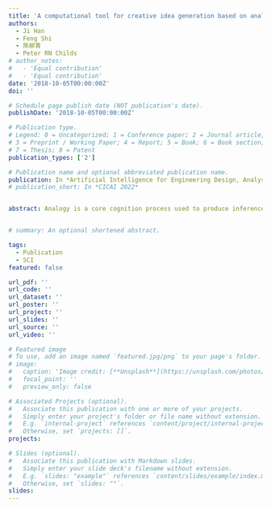 ```yaml
---
title: 'A computational tool for creative idea generation based on analogical reasoning and ontology'
authors:
  - Ji Han
  - Feng Shi
  - 陈柳青
  - Peter RN Childs
# author_notes:
#   - 'Equal contribution'
#   - 'Equal contribution'
date: '2018-10-05T00:00:00Z'
doi: ''

# Schedule page publish date (NOT publication's date).
publishDate: '2018-10-05T00:00:00Z'

# Publication type.
# Legend: 0 = Uncategorized; 1 = Conference paper; 2 = Journal article;
# 3 = Preprint / Working Paper; 4 = Report; 5 = Book; 6 = Book section;
# 7 = Thesis; 8 = Patent
publication_types: ['2']

# Publication name and optional abbreviated publication name.
publication: In *Artificial Intelligence for Engineering Design, Analysis and Manufacturing*
# publication_short: In *CICAI 2022*


abstract: Analogy is a core cognition process used to produce inferences as well as new ideas using previous knowledge and experience. Ontology is a formal representation of a set of domain concepts and their relationships. The use of analogy and ontology in design activities to support design creativity have previously been explored. This paper explores an approach to construct ontologies with sufficient richness and coverage to support reasoning over real-world datasets for prompting creative idea generation. This approach has been implemented into a computational tool for assisting designers in generating creative ideas during the early stages of design. The tool, called “the Retriever”, has been developed based on ontology by embracing the aspects of analogical reasoning. A case study has indicated that the tool can be effective and useful for idea generation. The results have indicated that the tool, in its current formulation, can significantly improve the fluency and flexibility of idea generation and the usefulness of ideas, as well as slightly increase the originality of ideas, for the case study concerned.


# summary: An optional shortened abstract.

tags:
  - Publication
  - SCI
featured: false

url_pdf: ''
url_code: ''
url_dataset: ''
url_poster: ''
url_project: ''
url_slides: ''
url_source: ''
url_video: ''

# Featured image
# To use, add an image named `featured.jpg/png` to your page's folder.
# image:
#   caption: 'Image credit: [**Unsplash**](https://unsplash.com/photos/jdD8gXaTZsc)'
#   focal_point: ''
#   preview_only: false

# Associated Projects (optional).
#   Associate this publication with one or more of your projects.
#   Simply enter your project's folder or file name without extension.
#   E.g. `internal-project` references `content/project/internal-project/index.md`.
#   Otherwise, set `projects: []`.
projects: 

# Slides (optional).
#   Associate this publication with Markdown slides.
#   Simply enter your slide deck's filename without extension.
#   E.g. `slides: "example"` references `content/slides/example/index.md`.
#   Otherwise, set `slides: ""`.
slides:
---
```

<!-- 
{{% callout note %}}
Click the _Cite_ button above to demo the feature to enable visitors to import publication metadata into their reference management software.
{{% /callout %}}

Supplementary notes can be added here, including [code and math](https://wowchemy.com/docs/content/writing-markdown-latex/). -->